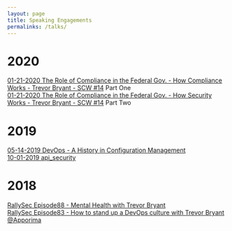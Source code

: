 ```yaml
---
layout: page
title: Speaking Engagements
permalinks: /talks/
---
```


# 2020
[01-21-2020 The Role of Compliance in the Federal Gov. - How Compliance Works - Trevor Bryant - SCW #14](https://www.youtube.com/watch?v=Wz43wZFoFAo) Part One<br />
[01-21-2020 The Role of Compliance in the Federal Gov. - How Security Works - Trevor Bryant - SCW #14](https://www.youtube.com/watch?v=qSz3Ek8KxFI) Part Two<br />

# 2019

[05-14-2019 DevOps - A History in Configuration Management](/slides/devops_history_config_mgmt.pdf)<br />
[10-01-2019 api_security](/slides/api_security.pdf)<br />

# 2018

[RallySec Episode88 - Mental Health with Trevor Bryant](https://www.youtube.com/watch?v=8mBbfNpV67k)<br />
[RallySec Episode83 - How to stand up a DevOps culture with Trevor Bryant @Apporima](https://www.youtube.com/watch?v=8j1m657k19A)<br />

